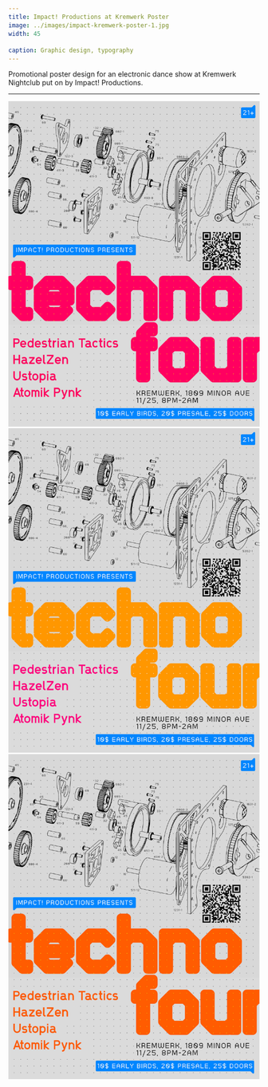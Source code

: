 ```yaml
---
title: Impact! Productions at Kremwerk Poster
image: ../images/impact-kremwerk-poster-1.jpg
width: 45

caption: Graphic design, typography
---
```


Promotional poster design for an electronic dance show at Kremwerk Nightclub put on by Impact! Productions.

---

![](../images/impact-kremwerk-poster-1.jpg)
![](../images/impact-kremwerk-poster-2.jpg)
![](../images/impact-kremwerk-poster-3.jpg)